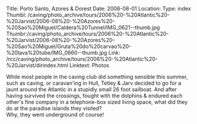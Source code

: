 Title: Porto Santo, Azores & Dorest
Date: 2006-08-01
Location: 
Type: index
Thumbl: /caving/photo_archive/tours/2006%20-%20Atlantic%20-%20Jarvist/2006-08%20-%20Azores%20-%20Sao%20Miguel/Caldera%20Tunnel/IMG_0621--thumb.jpg
Thumbr:/caving/photo_archive/tours/2006%20-%20Atlantic%20-%20Jarvist/2006-08%20-%20Azores%20-%20Sao%20Miguel/Gruta%20do%20carvao%20-%20lava%20tube/IMG_0660--thumb.jpg
Link: /rcc/caving/photo_archive/tours/2006%20-%20Atlantic%20-%20Jarvist/dirindex.html
Linktext: Photos

While most people in the caving club did something sensible this summer, such as caving, or caravan'ing in Hull, Tetley &amp; Jarv decided to go for a jaunt around the Atlantic in a stupidly small 26 foot sailboat. And after having survived the crossings, fought with the dolphins &amp; endured each other's fine company in a telephone-box sized living space, what did they do at the paradise islands they visited?<br>Why, they went underground of course!
